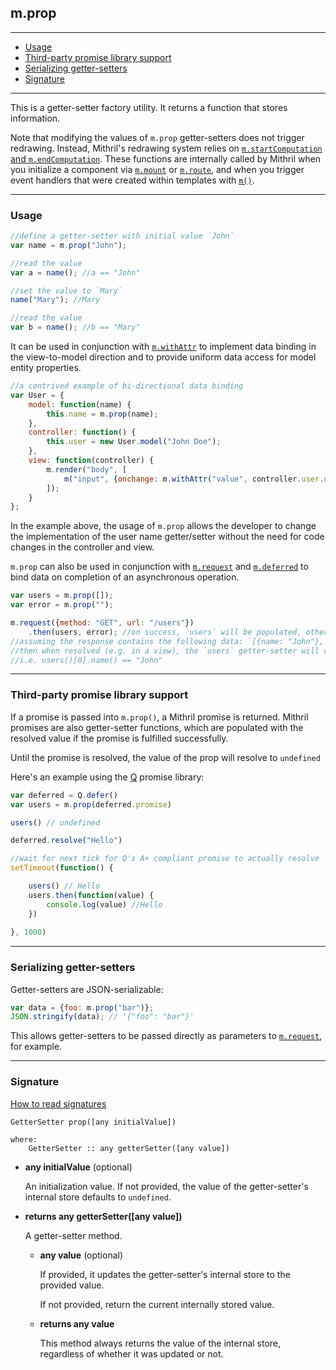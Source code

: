 ## m.prop

---

- [Usage](#usage)
- [Third-party promise library support](#third-party-promise-library-support)
- [Serializing getter-setters](#serializing-getter-setters)
- [Signature](#signature)

---

This is a getter-setter factory utility. It returns a function that stores information.

Note that modifying the values of `m.prop` getter-setters does not trigger redrawing. Instead, Mithril's redrawing system relies on [`m.startComputation` and `m.endComputation`](mithril.computation.md). These functions are internally called by Mithril when you initialize a component via [`m.mount`](mithril.mount.md) or [`m.route`](mithril.route.md), and when you trigger event handlers that were created within templates with [`m()`](mithril.md). 

---

### Usage

```javascript
//define a getter-setter with initial value `John`
var name = m.prop("John");

//read the value
var a = name(); //a == "John"

//set the value to `Mary`
name("Mary"); //Mary

//read the value
var b = name(); //b == "Mary"
```

It can be used in conjunction with [`m.withAttr`](mithril.withAttr.md) to implement data binding in the view-to-model direction and to provide uniform data access for model entity properties.

```javascript
//a contrived example of bi-directional data binding
var User = {
	model: function(name) {
		this.name = m.prop(name);
	},
	controller: function() {
		this.user = new User.model("John Doe");
	},
	view: function(controller) {
		m.render("body", [
			m("input", {onchange: m.withAttr("value", controller.user.name), value: controller.user.name()})
		]);
	}
};
```

In the example above, the usage of `m.prop` allows the developer to change the implementation of the user name getter/setter without the need for code changes in the controller and view.

`m.prop` can also be used in conjunction with [`m.request`](mithril.request.md) and [`m.deferred`](mithril.deferred.md) to bind data on completion of an asynchronous operation.

```javascript
var users = m.prop([]);
var error = m.prop("");

m.request({method: "GET", url: "/users"})
	.then(users, error); //on success, `users` will be populated, otherwise `error` will be populated
//assuming the response contains the following data: `[{name: "John"}, {name: "Mary"}]`
//then when resolved (e.g. in a view), the `users` getter-setter will contain a list of User instances
//i.e. users()[0].name() == "John"
```

---

### Third-party promise library support

If a promise is passed into `m.prop()`, a Mithril promise is returned. Mithril promises are also getter-setter functions, which are populated with the resolved value if the promise is fulfilled successfully.

Until the promise is resolved, the value of the prop will resolve to `undefined`

Here's an example using the [Q](https://github.com/kriskowal/q) promise library:

```javascript
var deferred = Q.defer()
var users = m.prop(deferred.promise)

users() // undefined

deferred.resolve("Hello")

//wait for next tick for Q's A+ compliant promise to actually resolve
setTimeout(function() {

	users() // Hello
	users.then(function(value) {
		console.log(value) //Hello
	})
	
}, 1000)
```

---

### Serializing getter-setters

Getter-setters are JSON-serializable:

```javascript
var data = {foo: m.prop("bar")};
JSON.stringify(data); // '{"foo": "bar"}'
```

This allows getter-setters to be passed directly as parameters to [`m.request`](mithril.request.md), for example.

---

### Signature

[How to read signatures](how-to-read-signatures.md)

```clike
GetterSetter prop([any initialValue])

where:
	GetterSetter :: any getterSetter([any value])
```

-	**any initialValue** (optional)

	An initialization value. If not provided, the value of the getter-setter's internal store defaults to `undefined`.

-	**returns any getterSetter([any value])**

	A getter-setter method.

	-	**any value** (optional)

		If provided, it updates the getter-setter's internal store to the provided value.

		If not provided, return the current internally stored value.

	-	**returns any value**

		This method always returns the value of the internal store, regardless of whether it was updated or not.
